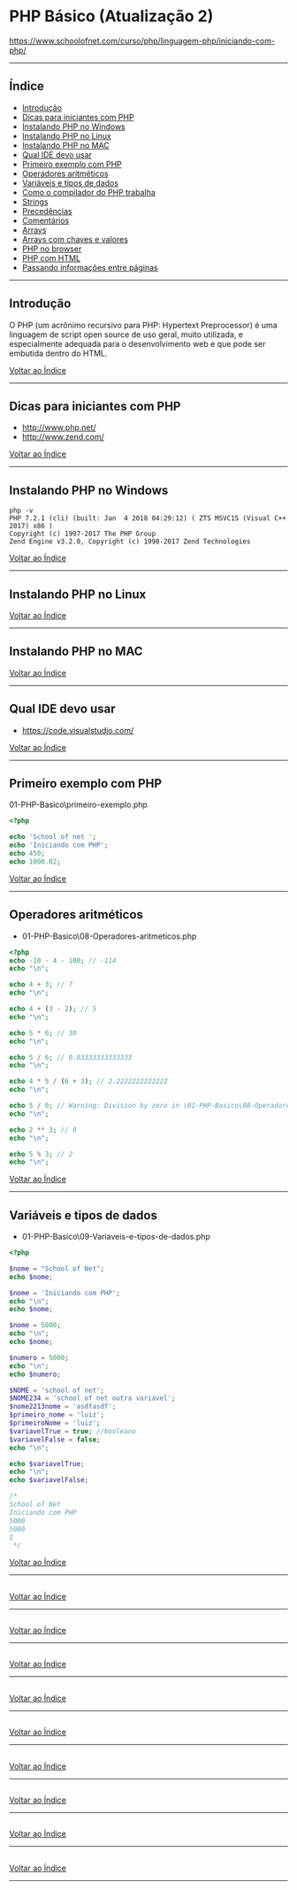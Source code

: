 # PHP Básico (Atualização 2)

https://www.schoolofnet.com/curso/php/linguagem-php/iniciando-com-php/

---

## <a name="indice">Índice</a>

- [Introdução](#parte1)   
- [Dicas para iniciantes com PHP](#parte2)   
- [Instalando PHP no Windows](#parte3)   
- [Instalando PHP no Linux](#parte4)   
- [Instalando PHP no MAC](#parte5)   
- [Qual IDE devo usar](#parte6)   
- [Primeiro exemplo com PHP](#parte7)   
- [Operadores aritméticos](#parte8)   
- [Variáveis e tipos de dados](#parte9)   
- [Como o compilador do PHP trabalha](#parte10)   
- [Strings](#parte11)   
- [Precedências](#parte12)   
- [Comentários](#parte13)   
- [Arrays](#parte14)   
- [Arrays com chaves e valores](#parte15)   
- [PHP no browser](#parte16)   
- [PHP com HTML](#parte17)   
- [Passando informações entre páginas](#parte18)   



---

## <a name="parte1">Introdução</a>

O PHP (um acrônimo recursivo para PHP: Hypertext Preprocessor) é uma linguagem de script open source de uso geral, muito utilizada, e especialmente adequada para o desenvolvimento web e que pode ser embutida dentro do HTML.



[Voltar ao Índice](#indice)

---

## <a name="parte2">Dicas para iniciantes com PHP</a>

- http://www.php.net/
- http://www.zend.com/

[Voltar ao Índice](#indice)

---

## <a name="parte3">Instalando PHP no Windows</a>

```
php -v
PHP 7.2.1 (cli) (built: Jan  4 2018 04:29:12) ( ZTS MSVC15 (Visual C++ 2017) x86 )
Copyright (c) 1997-2017 The PHP Group
Zend Engine v3.2.0, Copyright (c) 1998-2017 Zend Technologies
```

[Voltar ao Índice](#indice)

---

## <a name="parte4">Instalando PHP no Linux</a>


[Voltar ao Índice](#indice)

---

## <a name="parte5">Instalando PHP no MAC</a>


[Voltar ao Índice](#indice)

---

## <a name="parte6">Qual IDE devo usar</a>

- https://code.visualstudio.com/

[Voltar ao Índice](#indice)

---

## <a name="parte7">Primeiro exemplo com PHP</a>

01-PHP-Basico\primeiro-exemplo.php

```php
<?php

echo 'School of net ';
echo 'Iniciando com PHP';
echo 450;
echo 1000.02;
```

[Voltar ao Índice](#indice)

---

## <a name="parte8">Operadores aritméticos</a>

- 01-PHP-Basico\08-Operadores-aritmeticos.php

```php
<?php
echo -10 - 4 - 100; // -114
echo "\n";

echo 4 + 3; // 7
echo "\n";

echo 4 + (3 - 2); // 5
echo "\n";

echo 5 * 6; // 30
echo "\n";

echo 5 / 6; // 0.83333333333333
echo "\n";

echo 4 * 5 / (6 + 3); // 2.2222222222222
echo "\n";

echo 5 / 0; // Warning: Division by zero in \01-PHP-Basico\08-Operadores-aritmeticos.php on line 14
echo "\n";

echo 2 ** 3; // 8
echo "\n";

echo 5 % 3; // 2
echo "\n";
```


[Voltar ao Índice](#indice)

---

## <a name="parte9">Variáveis e tipos de dados</a>

- 01-PHP-Basico\09-Variaveis-e-tipos-de-dados.php

```php
<?php

$nome = "School of Net";
echo $nome;

$nome = 'Iniciando com PHP';
echo "\n";
echo $nome;

$nome = 5000;
echo "\n";
echo $nome;

$numero = 5000;
echo "\n";
echo $numero;

$NOME = 'school of net';
$NOME234 = 'school of net outra variavel';
$nome2213nome = 'asdfasdf';
$primeiro_nome = 'luiz';
$primeiroNome = 'luiz';
$variavelTrue = true; //booleano
$variavelFalse = false;
echo "\n";

echo $variavelTrue;
echo "\n";
echo $variavelFalse;

/*
School of Net
Iniciando com PHP
5000
5000
1
 */
```

[Voltar ao Índice](#indice)

---

## <a name="parte10"></a>


[Voltar ao Índice](#indice)

---

## <a name="parte11"></a>


[Voltar ao Índice](#indice)

---

## <a name="parte12"></a>


[Voltar ao Índice](#indice)

---

## <a name="parte13"></a>


[Voltar ao Índice](#indice)

---

## <a name="parte14"></a>


[Voltar ao Índice](#indice)

---

## <a name="parte15"></a>


[Voltar ao Índice](#indice)

---

## <a name="parte16"></a>


[Voltar ao Índice](#indice)

---

## <a name="parte17"></a>


[Voltar ao Índice](#indice)

---

## <a name="parte18"></a>


[Voltar ao Índice](#indice)

---
